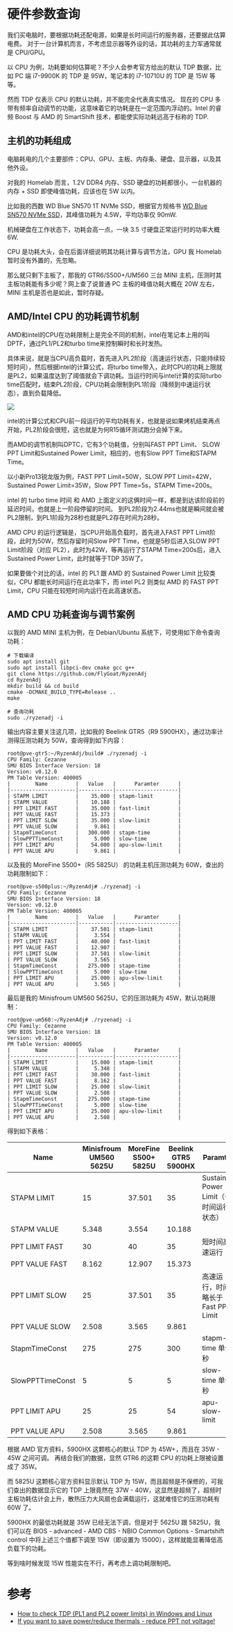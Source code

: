 # 硬件参数查询

我们买电脑时，要根据功耗还配电源，如果是长时间运行的服务器，还要据此估算电费。
对于一台计算机而言，不考虑显示器等外设的话，其功耗的主力军通常就是 CPU/GPU。

以 CPU 为例，功耗要如何估算呢？不少人会参考官方给出的默认 TDP 数据，比如 PC 端 i7-9900K 的 TDP 是 95W，笔记本的 i7-10710U 的 TDP 是 15W 等等。

然而 TDP 仅表示 CPU 的默认功耗，并不能完全代表真实情况。
现在的 CPU 多带有频率自动调节的功能，这意味着它的功耗是在一定范围内浮动的。Intel 的睿频 Boost 与 AMD 的 SmartShift 技术，都能使实际功耗远高于标称的 TDP.

## 主机的功耗组成

电脑耗电的几个主要部件：CPU、GPU、主板、内存条、硬盘、显示器，以及其他外设。

对我的 Homelab 而言，1.2V DDR4 内存、SSD 硬盘的功耗都很小，一台机器的内存 + SSD 即使峰值功耗，应该也在 5W 以内。

比如我的西数 WD Blue SN570 1T NVMe SSD，根据官方规格书 [WD Blue SN570 NVMe SSD](https://documents.westerndigital.com/content/dam/doc-library/zh_cn/assets/public/western-digital/product/internal-drives/wd-blue-nvme-ssd/product-brief-wd-blue-sn570-nvme-ssd.pdf)，其峰值功耗为 4.5W，平均功率仅 90mW.

机械硬盘在工作状态下，功耗会高一点，一块 3.5 寸硬盘正常运行时的功率大概 6W.

CPU 是功耗大头，会在后面详细说明其功耗计算与调节方法，GPU 我 Homelab 暂时没有外置的，先忽略。

那么就只剩下主板了，那我的 GTR6/S500+/UM560 三台 MINI 主机，压测时其主板功耗能有多少呢？网上查了说普通 PC 主板的峰值功耗大概在 20W 左右，MINI 主机是否也是如此，暂时存疑。

## AMD/Intel CPU 的功耗调节机制

AMD和intel的CPU在功耗限制上是完全不同的机制，intel在笔记本上用的叫DPTF，通过PL1/PL2和turbo time来控制瞬时和长时发热。

具体来说，就是当CPU高负载时，首先进入PL2阶段（高速运行状态，只能持续较短时间），然后根据intel的计算公式，将turbo time带入，此时CPU的功耗上限就是PL2，如果温度达到了阈值就会下调功耗。当运行时间与intel计算的实际turbo time匹配时，结束PL2阶段，CPU功耗会限制到PL1阶段（降频到中速运行状态），直到负载降低。

![](./_img/intel-pl1-pl2-tau.png)

intel的计算公式和CPU前一段运行的平均功耗有关，也就是说如果烤机结束再点开始，PL2阶段会很短，这也就是为何R15循环测试跑分会掉下来。

而AMD的调节机制叫DPTC，它有3个功耗值，分别叫FAST PPT Limit、 SLOW PPT Limit和Sustained Power Limit，相应的，也有Slow PPT Time和STAPM Time。

以小新Pro13锐龙版为例，FAST PPT Limit=50W，SLOW PPT Limit=42W，Sustained Power Limit=35W，Slow PPT Time=5s，STAPM Time=200s。

intel 的 turbo time 时间 和 AMD 上面定义的这俩时间一样，都是到达该阶段前的延迟时间，也就是上一阶段停留的时间。
到PL2阶段为2.44ms也就是瞬间就会被PL2限制，到PL1阶段为28秒也就是PL2存在时间为28秒。

AMD CPU 的运行逻辑是，当CPU开始高负载时，首先进入FAST PPT Limit阶段，此时为50W，然后存留时间Slow PPT Time，也就是5秒后进入SLOW PPT Limit阶段（对应 PL2），此时为42W，等再运行了STAPM Time=200s后，进入Sustained Power Limit，此时就等于TDP 35W了。

如果要做个对比的话，intel 的 PL1 跟 AMD 的 Sustained Power Limit 比较类似，CPU 都能长时间运行在此功率下，而 intel PL2 则类似 AMD 的 FAST PPT Limit，CPU 只能在较短时间内运行在此高速状态。

## AMD CPU 功耗查询与调节案例

以我的 AMD MINI 主机为例，在 Debian/Ubuntu 系统下，可使用如下命令查询功耗：

```shell
# 下载编译
sudo apt install git
sudo apt install libpci-dev cmake gcc g++
git clone https://github.com/FlyGoat/RyzenAdj
cd RyzenAdj
mkdir build && cd build
cmake -DCMAKE_BUILD_TYPE=Release ..
make

# 查询功耗
sudo ./ryzenadj -i
```

输出内容主要关注这几项，比如我的 Beelink GTR5（R9 5900HX），通过功率计测得压测功耗为 50W，查询得到如下内容：

```shell
root@pve-gtr5:~/RyzenAdj/build# ./ryzenadj -i
CPU Family: Cezanne
SMU BIOS Interface Version: 18
Version: v0.12.0 
PM Table Version: 400005
|        Name         |   Value   |      Paramter      |
|---------------------|-----------|--------------------|
| STAPM LIMIT         |    35.000 | stapm-limit        |
| STAPM VALUE         |    10.188 |                    |
| PPT LIMIT FAST      |    35.000 | fast-limit         |
| PPT VALUE FAST      |    15.373 |                    |
| PPT LIMIT SLOW      |    35.000 | slow-limit         |
| PPT VALUE SLOW      |     9.861 |                    |
| StapmTimeConst      |   300.000 | stapm-time         |
| SlowPPTTimeConst    |     5.000 | slow-time          |
| PPT LIMIT APU       |    54.000 | apu-slow-limit     |
| PPT VALUE APU       |     9.861 |                    |
```

以及我的 MoreFine S500+（R5 5825U） 的功耗主机压测功耗为 60W，查出的功耗限制如下：

```shell
root@pve-s500plus:~/RyzenAdj# ./ryzenadj -i
CPU Family: Cezanne
SMU BIOS Interface Version: 18
Version: v0.12.0 
PM Table Version: 400005
|        Name         |   Value   |      Paramter      |
|---------------------|-----------|--------------------|
| STAPM LIMIT         |    37.501 | stapm-limit        |
| STAPM VALUE         |     3.554 |                    |
| PPT LIMIT FAST      |    40.000 | fast-limit         |
| PPT VALUE FAST      |    12.907 |                    |
| PPT LIMIT SLOW      |    37.501 | slow-limit         |
| PPT VALUE SLOW      |     3.565 |                    |
| StapmTimeConst      |   275.000 | stapm-time         |
| SlowPPTTimeConst    |     5.000 | slow-time          |
| PPT LIMIT APU       |    25.000 | apu-slow-limit     |
| PPT VALUE APU       |     3.565 |                    |
```

最后是我的 Minisfroum UM560 5625U，它的压测功耗为 45W，默认功耗限制：

```shell
root@pve-um560:~/RyzenAdj# ./ryzenadj -i
CPU Family: Cezanne
SMU BIOS Interface Version: 18
Version: v0.12.0
PM Table Version: 400005
|        Name         |   Value   |      Paramter      |
|---------------------|-----------|--------------------|
| STAPM LIMIT         |    15.000 | stapm-limit        |
| STAPM VALUE         |     5.348 |                    |
| PPT LIMIT FAST      |    30.000 | fast-limit         |
| PPT VALUE FAST      |     8.162 |                    |
| PPT LIMIT SLOW      |    25.000 | slow-limit         |
| PPT VALUE SLOW      |     2.508 |                    |
| StapmTimeConst      |   275.000 | stapm-time         |
| SlowPPTTimeConst    |     5.000 | slow-time          |
| PPT LIMIT APU       |    25.000 | apu-slow-limit     |
| PPT VALUE APU       |     2.508 |                    |
```

得到如下表格：

| Name             | Minisfroum UM560 5625U | MoreFine S500+ 5825U | Beelink GTR5 5900HX | Paramter                       | 
| ---------------- | ---------------------- | -------------------- | ------------------- | ------------------------------ | 
| STAPM LIMIT      | 15                     | 37.501               | 35                  | Sustained Power Limit（长时间运行状态） |
| STAPM VALUE      | 5.348                  | 3.554                | 10.188              |                                |
| PPT LIMIT FAST   | 30                     | 40                   | 35                  | 短时间高速运行                        |
| PPT VALUE FAST   | 8.162                  | 12.907               | 15.373              |                                | 
| PPT LIMIT SLOW   | 25                     | 37.501               | 35                  | 高速运行，时间略长于 Fast PPT Limit      | 
| PPT VALUE SLOW   | 2.508                  | 3.565                | 9.861               |                                | 
| StapmTimeConst   | 275                    | 275                  | 300                 | stapm-time 单位秒                 | 
| SlowPPTTimeConst | 5                      | 5                    | 5                   | slow-time 单位秒                  |
| PPT LIMIT APU    | 25                     | 25                   | 54                  | apu-slow-limit                 |
| PPT VALUE APU    | 2.508                  | 3.565                | 9.861               |                                |

根据 AMD 官方资料，5900HX 这颗核心的默认 TDP 为 45W+，而且在 35W - 45W 之间可调。
再结合我们的数据，显然 GTR6 的这颗 CPU 的功耗上限被设置成了 35W。

而 5825U 这颗核心官方资料显示默认 TDP 为 15W，而且超频是不保修的，可我们查出的数据显示它的 TDP 上限竟然在 37W - 40W，这显然是超频了，超频时主板功耗估计会上升，散热压力大风扇也会满载运行，这就难怪它的压测功耗有 60W 了。

5900HX 的最低功耗就是 35W 已经无法下调，但是对于 5625U 跟 5825U，我们可以在 BIOS - advanced - AMD CBS - NBIO Common Options - Smartshift control 中将上述三个值都下调至 15W（即设置为 15000），这样就能显著降低高负载下的功耗。

等到啥时候发现 15W 性能实在不行，再考虑上调功耗限制吧。

# 参考

- [How to check TDP (PL1 and PL2 power limits) in Windows and Linux](https://www.cnx-software.com/2022/09/08/how-to-check-tdp-pl1-and-pl2-power-limits-in-windows-and-linux/)
- [If you want to save power/reduce thermals - reduce PPT not voltage!](https://www.reddit.com/r/Amd/comments/ceakbs/if_you_want_to_save_powerreduce_thermals_reduce/)
